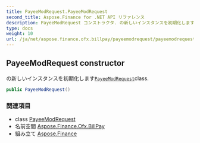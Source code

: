 ```yaml
---
title: PayeeModRequest.PayeeModRequest
second_title: Aspose.Finance for .NET API リファレンス
description: PayeeModRequest コンストラクタ. の新しいインスタンスを初期化しますPayeeModRequestclass.
type: docs
weight: 10
url: /ja/net/aspose.finance.ofx.billpay/payeemodrequest/payeemodrequest/
---
```

## PayeeModRequest constructor

の新しいインスタンスを初期化します[`PayeeModRequest`](../)class.

```csharp
public PayeeModRequest()
```

### 関連項目

* class [PayeeModRequest](../)
* 名前空間 [Aspose.Finance.Ofx.BillPay](../../payeemodrequest/)
* 組み立て [Aspose.Finance](../../../)


